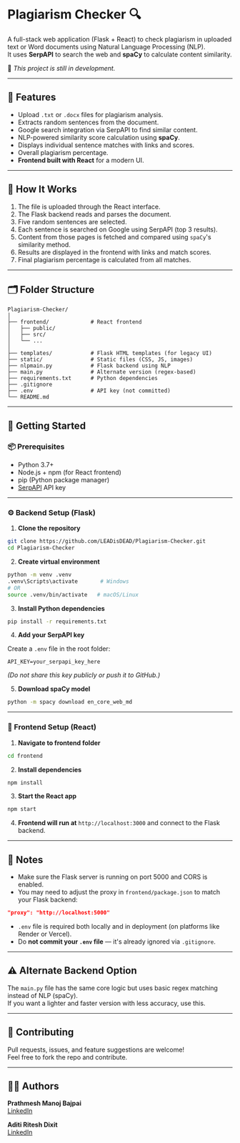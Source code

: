 # Plagiarism Checker 🔍

A full-stack web application (Flask + React) to check plagiarism in uploaded text or Word documents using Natural Language Processing (NLP).  
It uses **SerpAPI** to search the web and **spaCy** to calculate content similarity.

🚧 _This project is still in development._

---

## 🔧 Features

- Upload `.txt` or `.docx` files for plagiarism analysis.
- Extracts random sentences from the document.
- Google search integration via SerpAPI to find similar content.
- NLP-powered similarity score calculation using **spaCy**.
- Displays individual sentence matches with links and scores.
- Overall plagiarism percentage.
- **Frontend built with React** for a modern UI.

---

## 🧠 How It Works

1. The file is uploaded through the React interface.
2. The Flask backend reads and parses the document.
3. Five random sentences are selected.
4. Each sentence is searched on Google using SerpAPI (top 3 results).
5. Content from those pages is fetched and compared using `spaCy`'s similarity method.
6. Results are displayed in the frontend with links and match scores.
7. Final plagiarism percentage is calculated from all matches.

---

## 🗂 Folder Structure

```
Plagiarism-Checker/
│
├── frontend/             # React frontend
│   ├── public/
│   ├── src/
│   └── ...
│
├── templates/            # Flask HTML templates (for legacy UI)
├── static/               # Static files (CSS, JS, images)
├── nlpmain.py            # Flask backend using NLP
├── main.py               # Alternate version (regex-based)
├── requirements.txt      # Python dependencies
├── .gitignore
├── .env                  # API key (not committed)
└── README.md
```

---

## 🚀 Getting Started

### 📦 Prerequisites

- Python 3.7+
- Node.js + npm (for React frontend)
- pip (Python package manager)
- [SerpAPI](https://serpapi.com/) API key

---

### ⚙️ Backend Setup (Flask)

1. **Clone the repository**

```bash
git clone https://github.com/LEADisDEAD/Plagiarism-Checker.git
cd Plagiarism-Checker
```

2. **Create virtual environment**

```bash
python -m venv .venv
.venv\Scripts\activate       # Windows
# OR
source .venv/bin/activate   # macOS/Linux
```

3. **Install Python dependencies**

```bash
pip install -r requirements.txt
```

4. **Add your SerpAPI key**

Create a `.env` file in the root folder:

```env
API_KEY=your_serpapi_key_here
```

_(Do not share this key publicly or push it to GitHub.)_

5. **Download spaCy model**

```bash
python -m spacy download en_core_web_md
```

---

### 🎨 Frontend Setup (React)

1. **Navigate to frontend folder**

```bash
cd frontend
```

2. **Install dependencies**

```bash
npm install
```

3. **Start the React app**

```bash
npm start
```

4. **Frontend will run at** `http://localhost:3000` and connect to the Flask backend.

---

## 📝 Notes

- Make sure the Flask server is running on port 5000 and CORS is enabled.
- You may need to adjust the proxy in `frontend/package.json` to match your Flask backend:
```json
"proxy": "http://localhost:5000"
```

- `.env` file is required both locally and in deployment (on platforms like Render or Vercel).
- Do **not commit your `.env` file** — it's already ignored via `.gitignore`.

---

## ⚠️ Alternate Backend Option

The `main.py` file has the same core logic but uses basic regex matching instead of NLP (spaCy).  
If you want a lighter and faster version with less accuracy, use this.

---

## 🤝 Contributing

Pull requests, issues, and feature suggestions are welcome!  
Feel free to fork the repo and contribute.

---

## 👩‍💻 Authors

**Prathmesh Manoj Bajpai**  
[LinkedIn](https://www.linkedin.com/in/prathmesh-bajpai-8429652aa/)

**Aditi Ritesh Dixit**  
[LinkedIn](https://www.linkedin.com/in/aditi-dixit-895b551b5/)
